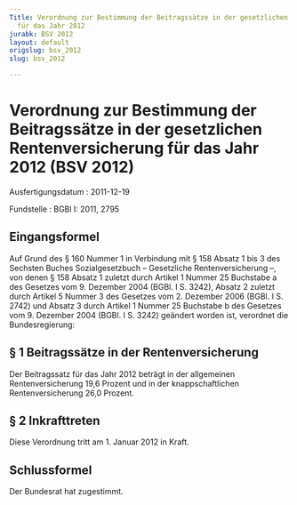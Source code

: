 ```yaml
---
Title: Verordnung zur Bestimmung der Beitragssätze in der gesetzlichen Rentenversicherung
  für das Jahr 2012
jurabk: BSV 2012
layout: default
origslug: bsv_2012
slug: bsv_2012

---
```


# Verordnung zur Bestimmung der Beitragssätze in der gesetzlichen Rentenversicherung für das Jahr 2012 (BSV 2012)

Ausfertigungsdatum
:   2011-12-19

Fundstelle
:   BGBl I: 2011, 2795


## Eingangsformel

Auf Grund des § 160 Nummer 1 in Verbindung mit § 158 Absatz 1 bis 3
des Sechsten Buches Sozialgesetzbuch – Gesetzliche Rentenversicherung
–, von denen § 158 Absatz 1 zuletzt durch Artikel 1 Nummer 25
Buchstabe a des Gesetzes vom 9. Dezember 2004 (BGBl. I S. 3242),
Absatz 2 zuletzt durch Artikel 5 Nummer 3 des Gesetzes vom 2. Dezember
2006 (BGBl. I S. 2742) und Absatz 3 durch Artikel 1 Nummer 25
Buchstabe b des Gesetzes vom 9. Dezember 2004 (BGBl. I S. 3242)
geändert worden ist, verordnet die Bundesregierung:


## § 1 Beitragssätze in der Rentenversicherung

Der Beitragssatz für das Jahr 2012 beträgt in der allgemeinen
Rentenversicherung 19,6 Prozent und in der knappschaftlichen
Rentenversicherung 26,0 Prozent.


## § 2 Inkrafttreten

Diese Verordnung tritt am 1. Januar 2012 in Kraft.


## Schlussformel

Der Bundesrat hat zugestimmt.

